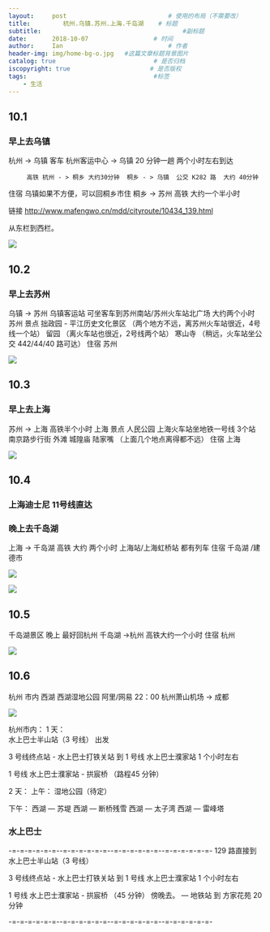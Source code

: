 ```yaml
---
layout:     post             				# 使用的布局（不需要改）
title:         杭州.乌镇.苏州.上海.千岛湖    # 标题 
subtitle:   					  				#副标题
date:		2018-10-07 					# 时间
author:     Ian                  			# 作者
header-img: img/home-bg-o.jpg	#这篇文章标题背景图片
catalog: true                        	# 是否归档
iscopyright: true                      # 是否版权
tags:                              		#标签
    - 生活
---
```






## 10.1
### 早上去乌镇
杭州 -> 乌镇  客车 杭州客运中心 -> 乌镇  20 分钟一趟 两个小时左右到达

	     高铁 杭州 - > 桐乡 大约30分钟  桐乡 - > 乌镇  公交 K282 路  大约 40分钟 

住宿  乌镇如果不方便，可以回桐乡市住  桐乡 -> 苏州 高铁 大约一个半小时


链接 http://www.mafengwo.cn/mdd/cityroute/10434_139.html

从东栏到西栏。

![](https://tva1.sinaimg.cn/large/007S8ZIlgy1gh16pfqcynj31900u0n3r.jpg)


## 10.2
### 早上去苏州
乌镇 -> 苏州  乌镇客运站 可坐客车到苏州南站/苏州火车站北广场 大约两个小时
苏州 景点 
拙政园 - 平江历史文化景区 （两个地方不远，离苏州火车站很近，4号线一个站）
留园 （离火车站也很近，2号线两个站）
寒山寺 （稍远，火车站坐公交 442/44/40 路可达）
住宿 苏州

![](https://tva1.sinaimg.cn/large/007S8ZIlgy1gh16p1terxj31900u0418.jpg)



## 10.3
### 早上去上海
苏州 -> 上海  高铁半个小时 
上海 景点
人民公园  上海火车站坐地铁一号线 3个站
南京路步行街
外滩 
城隍庙 
陆家嘴 
（上面几个地点离得都不远）
住宿 上海

![](https://tva1.sinaimg.cn/large/007S8ZIlgy1gh16o713m9j304g03ca9z.jpg)


## 10.4 
### 上海迪士尼  11号线直达
### 晚上去千岛湖
上海 -> 千岛湖  高铁 大约 两个小时 上海站/上海虹桥站 都有列车
住宿 千岛湖 /建德市

![](https://tva1.sinaimg.cn/large/007S8ZIlgy1gh16otxnzkj304g03ca9y.jpg)

![](https://tva1.sinaimg.cn/large/007S8ZIlgy1gh16nu8xufj304g03cweb.jpg)

## 10.5

千岛湖景区
晚上  最好回杭州
千岛湖 ->杭州  高铁大约一个小时
住宿 杭州

![](https://tva1.sinaimg.cn/large/007S8ZIlgy1gh16niwlh1j31900u0773.jpg)



## 10.6 
杭州 市内 
西湖 
西湖湿地公园
阿里/网易 
22：00  杭州萧山机场 -> 成都



![](https://tva1.sinaimg.cn/large/007S8ZIlgy1gh16pt33ojj31900u0406.jpg)

杭州市内：
1 天：    
水上巴士半山站（3 号线） 出发

3 号线终点站 - 水上巴士打铁关站   到 1 号线 水上巴士濮家站   1 个小时左右

1 号线 水上巴士濮家站 - 拱宸桥 （路程45 分钟）

2 天：
上午：
湿地公园（待定）

下午：
西湖 — 苏堤
西湖 — 断桥残雪
西湖  —   太子湾
西湖  —   雷峰塔

### 水上巴士
-=-=-=-=-=-=--=-=-=-=-=-=--=-=-=-=-=-=--=-=-=-=-=-=-
129 路直接到  水上巴士半山站（3 号线） 

3 号线终点站 - 水上巴士打铁关站   到 1 号线 水上巴士濮家站   1 个小时左右

1 号线 水上巴士濮家站 - 拱宸桥 （45 分钟） 傍晚去。   —  地铁站 到 方家花苑 20 分钟    

-=-=-=-=-=-=--=-=-=-=-=-=--=-=-=-=-=-=--=-=-=-=-=-=-











